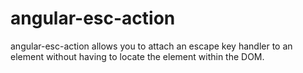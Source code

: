 # angular-esc-action

angular-esc-action allows you to attach an escape key handler to an element without having to locate the element within the DOM.
